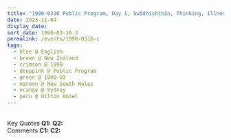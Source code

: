 ```yaml
---
title: "1990-0316 Public Program, Day 1, Swādhiṣhṭhān, Thinking, Illness, Hilton Hotel, Sydney, New South Wales, Australia"
date: 2023-11-04
display_date: 
sort_date: 1990-03-16.3
permalink: /events/1990-0316-c
tags:
  - blue @ English
  - brown @ New Zealand
  - crimson @ 1990
  - deeppink @ Public Program
  - green @ 1990-03
  - maroon @ New South Wales
  - orange @ Sydney
  - peru @ Hilton Hotel
---
```


<br>

<wave-list>
  <list-title color="DarkSeaGreen" width="55">Key Quotes</list-title>
  <list-item color="BlanchedAlmond" width="280"><b>Q1:</b> <i></i></list-item>
  <list-item color="Lavender" width="280"><b>Q2:</b> <i></i></list-item>
</wave-list>

<br>

<wave-list>
  <list-title color="DarkSeaGreen" width="55">Comments</list-title>
  <list-item color="BlanchedAlmond" width="280"><b>C1:</b> <i></i></list-item>
  <list-item color="Lavender" width="280"><b>C2:</b> <i></i></list-item>
</wave-list>